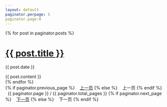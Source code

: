 ```yaml
---
layout: default
paginator.perpage: 5
paginator.page:0
---
```

<!-- This loops through the paginated posts -->
{% for post in paginator.posts %}
  <h1><a href="{{ post.url }}">{{ post.title }}</a></h1>
  <p class="author">
    <span class="date">{{ post.date }}</span>
  </p>
  <div class="content">
    {{ post.content }}
  </div>
{% endfor %}

<!-- Pagination links -->
<div class="pagination">
  {% if paginator.previous_page %}
    <a href="{{ paginator.previous_page_path }}" class="previous">上一页</a>
  {% else %}
    <span class="previous">上一页</span>
  {% endif %}
  <span class="page_number "> {{ paginator.page }} / {{ paginator.total_pages }}</span>
  {% if paginator.next_page %}
    <a href="{{ paginator.next_page_path }}" class="next">下一页</a>
  {% else %}
    <span class="next ">下一页</span>
  {% endif %}
</div>
